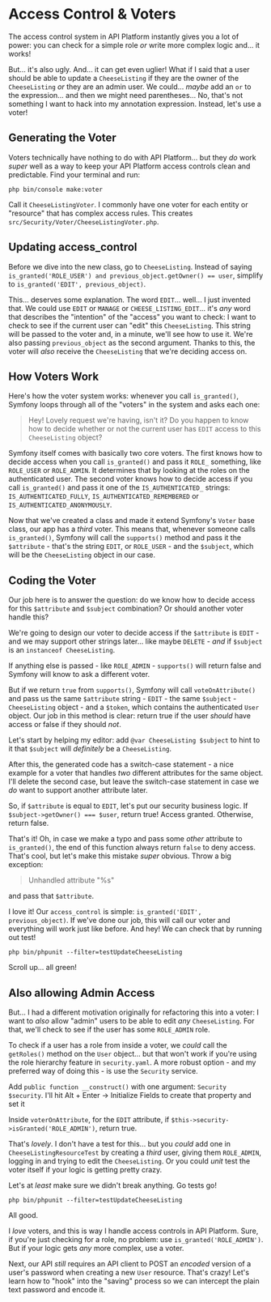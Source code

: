 # Access Control & Voters

The access control system in API Platform instantly gives you a lot of power:
you can check for a simple role *or* write more complex logic and... it works!

But... it's also ugly. And... it can get even uglier! What if I said that a user
should be able to update a `CheeseListing` if they are the owner of the
`CheeseListing` *or* they are an admin user. We could... *maybe* add an `or` to
the expression... and then we might need parentheses... No, that's not something
I want to hack into my annotation expression. Instead, let's use a voter!

## Generating the Voter

Voters technically have nothing to do with API Platform... but they *do* work
*super* well as a way to keep your API Platform access controls clean and predictable.
Find your terminal and run:

```terminal
php bin/console make:voter
```

Call it `CheeseListingVoter`. I commonly have one voter for each entity or "resource"
that has complex access rules. This creates
`src/Security/Voter/CheeseListingVoter.php`.

## Updating access_control

Before we dive into the new class, go to `CheeseListing`. Instead of saying
`is_granted('ROLE_USER') and previous_object.getOwner() == user`, simplify
to `is_granted('EDIT', previous_object)`.

This... deserves some explanation. The word `EDIT`... well... I just invented that.
We could use `EDIT` or `MANAGE` or `CHEESE_LISTING_EDIT`... it's *any* word that
describes the "intention" of the "access" you want to check: I want to check to
see if the current user can "edit" this `CheeseListing`. This string will be
passed to the voter and, in a minute, we'll see how to use it. We're also passing
`previous_object` as the second argument. Thanks to this, the voter will *also*
receive the `CheeseListing` that we're deciding access on.

## How Voters Work

Here's how the voter system works: whenever you call `is_granted()`, Symfony loops
through all of the "voters" in the system and asks each one:

> Hey! Lovely request we're having, isn't it? Do you happen to know how to decide
> whether or not the current user has `EDIT` access to this `CheeseListing` object?

Symfony itself comes with basically two core voters. The first knows how to
decide access when you call `is_granted()` and pass it `ROLE_` something, like
`ROLE_USER` or `ROLE_ADMIN`. It determines that by looking at the roles on the
authenticated user. The second voter knows how to decide access if you call
`is_granted()` and pass it one of the `IS_AUTHENTICATED_` strings:
`IS_AUTHENTICATED_FULLY`, `IS_AUTHENTICATED_REMEMBERED` or
`IS_AUTHENTICATED_ANONYMOUSLY`.

Now that we've created a class and made it extend Symfony's `Voter` base class,
our app has a *third* voter. This means that, whenever someone calls `is_granted()`,
Symfony will call the `supports()` method and pass it the `$attribute` - that's
the string `EDIT`, or `ROLE_USER` - and the `$subject`, which will be the
`CheeseListing` object in our case.

## Coding the Voter

Our job here is to answer the question: do we know how to decide access for this
`$attribute` and `$subject` combination? Or should another voter handle this?

We're going to design our voter to decide access if the `$attribute` is `EDIT` -
and we may support other strings later... like maybe `DELETE` - *and* if
`$subject` is an `instanceof CheeseListing`.

If anything else is passed - like `ROLE_ADMIN` - `supports()` will return false
and Symfony will know to ask a different voter.

But if we return `true` from `supports()`, Symfony will call `voteOnAttribute()`
and pass us the same `$attribute` string - `EDIT` - the same `$subject` -
`CheeseListing` object - and a `$token`, which contains the authenticated `User`
object. Our job in this method is clear: return true if the user *should* have
access or false if they should *not*.

Let's start by helping my editor: add `@var CheeseListing $subject` to hint to
it that `$subject` will *definitely* be a `CheeseListing`.

After this, the generated code has a switch-case statement - a nice example for
a voter that handles *two* different attributes for the same object. I'll delete
the second case, but leave the switch-case statement in case we *do* want to
support another attribute later.

So, if `$attribute` is equal to `EDIT`, let's put our security business logic.
If  `$subject->getOwner() === $user`, return true! Access granted. Otherwise,
return false.

That's it! Oh, in case we make a typo and pass some *other* attribute
to `is_granted()`, the end of this function always return `false` to deny access.
That's cool, but let's make this mistake *super* obvious. Throw a big exception:

> Unhandled attribute "%s"

and pass that `$attribute`.

I love it! Our `access_control` is simple: `is_granted('EDIT', previous_object)`.
If we've done our job, this will call our voter and everything will work just like
before. And hey! We can check that by running out test!

```terminal
php bin/phpunit --filter=testUpdateCheeseListing
```

Scroll up... all green!

## Also allowing Admin Access

But... I had a different motivation originally for refactoring this into a voter:
I want to *also* allow "admin" users to be able to edit *any* `CheeseListing`.
For that, we'll check to see if the user has some `ROLE_ADMIN` role.

To check if a user has a role from inside a voter, we *could* call the `getRoles()`
method on the `User` object... but that won't work if you're using the role hierarchy
feature in `security.yaml`. A more robust option - and my preferred way of doing
this - is use the `Security` service.

Add `public function __construct()` with one argument: `Security $security`. I'll
hit Alt + Enter -> Initialize Fields to create that property and set it

Inside `voterOnAttribute`, for the `EDIT` attribute, if
`$this->security->isGranted('ROLE_ADMIN')`, return true.

That's *lovely*. I don't have a test for this... but you *could* add one
in `CheeseListingResourceTest` by creating a *third* user, giving them
`ROLE_ADMIN`, logging in and trying to edit the `CheeseListing`. Or you could
*unit* test the voter itself if your logic is getting pretty crazy.

Let's at *least* make sure we didn't break anything. Go tests go!

```terminal-silent
php bin/phpunit --filter=testUpdateCheeseListing
```

All good.

I *love* voters, and this is way I handle access controls in API Platform.
Sure, if you're just checking for a role, no problem: use `is_granted('ROLE_ADMIN')`.
But if your logic gets *any* more complex, use a voter.

Next, our API *still* requires an API client to POST an *encoded* version of a
user's password when creating a new `User` resource. That's crazy! Let's learn
how to "hook" into the "saving" process so we can intercept the plain text password
and encode it.
